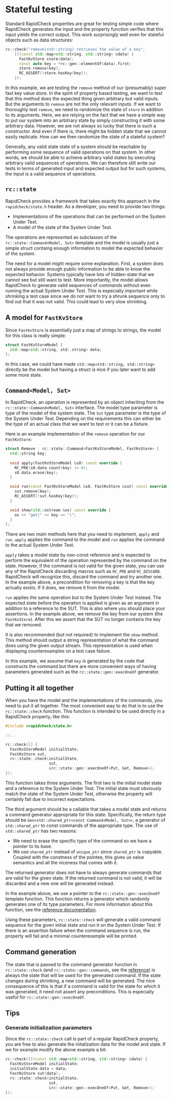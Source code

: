 Stateful testing
=========================
Standard RapidCheck properties are great for testing simple code where RapidCheck generates the input and the property function verifies that this input yields the correct output. This work surprisingly well even for stateful objects such as data structures:

```C++
rc::check("remove(std::string) retrieves the value of a key",
    [](const std::map<std::string, std::string> &data) {
      FastKvStore store(data);
      const auto key = *rc::gen::elementOf(data).first;
      store.remove(key);
      RC_ASSERT(!store.hasKey(key));
    });
```

In this example, we are testing the `remove` method of our (presumably) super fast key value store. In the spirit of property based testing, we want to test that this method does the expected thing given arbitrary but valid inputs. But the arguments to `remove` are not the only relevant inputs. If we want to thoroughly test `remove`, we need to randomize the state of `store` in addition to its arguments. Here, we are relying on the fact that we have a simple way to put our system into an arbitrary state by simply constructing it with some arbitrary data. However, we are not always so lucky that there is such a constructor. And even if there is, there might be hidden state that we cannot easily replicate. How can we then randomize the state of a stateful system?

Generally, any valid state state of a system should be reachable by performing some sequence of valid operations on that system. In other words, we should be able to achieve arbitrary valid states by executing arbitrary valid sequences of operations. We can therefore still write our tests in terms of generated input and expected output but for such systems, the input is a valid sequence of operations.

## `rc::state` ##
RapidCheck provides a framework that takes exactly this approach in the `rapidcheck/state.h` header. As a developer, you need to provide two things:

- Implementations of the operations that can be performed on the System Under Test.
- A model of the state of the System Under Test.

The operations are represented as subclasses of the `rc::state::Command<Model, Sut>` template and the model is usually just a simple struct containg enough information to model the expected behavior of the system.

The need for a model might require some explanation. First, a system does not always provide enough public information to be able to know the expected behavior. Systems typically have lots of hidden state that we cannot see but still want to test. More importantly, the model allows RapidCheck to generate valid sequences of commands without even running the actual System Under Test. This is especially important while shrinking a test case since we do not want to try a shrunk sequence only to find out that it was not valid. This could lead to very slow shrinking.

## A model for `FastKvStore` ##
Since `FastKvStore` is essentially just a map of strings to strings, the model for this class is really simple:

```C++
struct FastKvStoreModel {
  std::map<std::string, std:.string> data;
};
```

In this case, we could have made `std::map<std::string, std::string>` directly be the model but having a struct is nice if you later want to add some more state.

## `Command<Model, Sut>` ##
In RapidCheck, an operation is represented by an object inheriting from the `rc::state::Command<Model, Sut>` interface. The model type parameter is type of the model of the system state. The `Sut` type parameter is the type of the System Under Test. Depending on the requirements this can either be the type of an actual class that we want to test or it can be a fixture.

Here is an example implementation of the `remove` operation for our `FastKvStore`:

```C++
struct Remove : rc::state::Command<FastKvStoreModel, FastKvStore> {
  std::string key;
  
  void apply(FastKvStoreModel &s0) const override {
    RC_PRE(s0.data.count(key) != 0);
    s0.data.erase(key);
  }

  void run(const FastKvStoreModel &s0, FastKvStore &sut) const override {
    sut.remove(key);
    RC_ASSERT(!sut.hasKey(key));
  }

  void show(std::ostream &os) const override {
    os << "get(" << key << ")";
  }
};
```

There are two _main_ methods here that you need to implement, `apply` and `run`. `apply` applies the command to the model and `run` applies the command to the actual System Under Test.

`apply` takes a model state by non-const reference and is expected to perform the equivalent of the operation represented by the command on the state. However, if the command is not valid for the given state, you can use any of the RapidCheck discarding macros such as `RC_PRE` and `RC_DISCARD`. RapidCheck will recognize this, discard the command and try another one. In the example above, a precondition for removing a key is that the key actually exists. If it does, we remove it from the model.

`run` applies the same operation but to the System Under Test instead. The expected state before the operation is applied is given as an argument in addition to a reference to the SUT. This is also where you should place your assertions. In the example above, we remove the key from our system (the `FastKvStore`). After this we assert that the SUT no longer contains the key that we removed.

It is also recommended (but not required) to implement the `show` method. This method should output a string representation of what the command does using the given output stream. This representation is used when displaying counterexamples on a test case failure.

In this example, we assume that `key` is generated by the code that constructs the command but there are more convenient ways of having parameters generated such as the `rc::state::gen::execOneOf` generator.

## Putting it all together ##
When you have the model and the implementations of the commands, you need to put it all together. The most convenient way to do that is to use the `rc::state::check` function. This function is intended to be used directly in a RapidCheck property, like this:

```C++
#include <rapidcheck/state.h>

//...

rc::check([] {
  FastKvStoreModel initialState;
  FastKvStore sut;
  rc::state::check(initialState,
                   sut,
                   &rc::state::gen::execOneOf<Put, Get, Remove>);
});
```

This function takes three arguments. The first two is the initial model state and a reference to the System Under Test. The initial state must obviously match the state of the System Under Test, otherwise the property will certainly fail due to incorrect expectations.

The third argument should be a callable that takes a model state and returns a command generator appropriate for this state. Specifically, the return type should be `Gen<std::shared_ptr<const Command<Model, Sut>>`, a generator of `std::shared_ptr` to const commands of the appropriate type. The use of `std::shared_ptr` has two reasons:

- We need to erase the specific type of the command so we have a pointer to its base.
- We use `shared_ptr` instead of `unique_ptr` since `shared_ptr` is copyable. Coupled with the constness of the pointee, this gives us value semantics and all the niceness that comes with it.

The returned generator does not have to always generate commands that are valid for the given state. If the returned command is not valid, it will be discarded and a new one will be generated instead.

In the example above, we use a pointer to the `rc::state::gen::execOneOf` template function. This function returns a generator which randomly generates one of its type parameters. For more information about this function, see the [reference documentation](state_ref.md).

Using these parameters, `rc::state::check` will generate a valid command sequence for the given initial state and run it on the System Under Test. If there is an assertion failure when the command sequence is run, the property will fail and a minimal counterexample will be printed.

## Command generation ##
The state that is passed to the command generator function in `rc::state::check` (and `rc::state::gen::commands`, see the [reference](state_ref.md)) is always the state that will be used for the generated command. If the state changes during shrinking, a new command will be generated. The nice consequence of this is that if a command is valid for the state for which it was generated, it need not assert any preconditions. This is especially useful for `rc::state::gen::execOneOf`.

## Tips ##
### Generate initialization parameters ###
Since the `rc::state::check` call is part of a regular RapidCheck property, you are free to also generate the initalization data for the model and state. If we for example modify the above example a bit:

```C++
rc::check([](const std::map<std::string, std::string> &data) {
  FastKvStoreModel initialState;
  initialState.data = data;
  FastKvStore sut(data);
  rc::state::check(initialState,
                   sut,
                   &rc::state::gen::execOneOf<Put, Get, Remove>);
});
```
